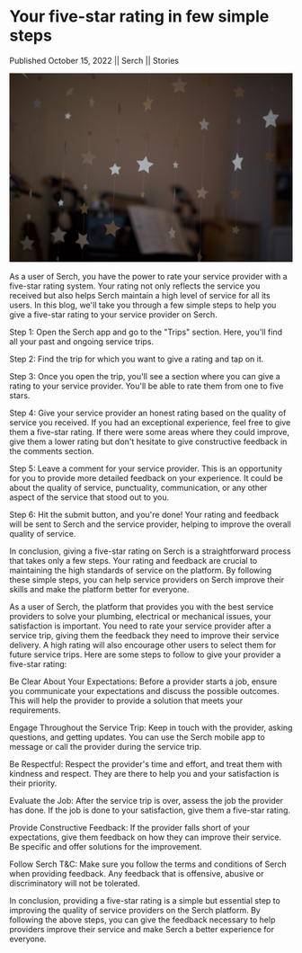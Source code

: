 # Your five-star rating in few simple steps

Published October 15, 2022 || Serch || Stories

![Serch five star rating](../../../../../assets/blog/five-star-rating.jpg)

As a user of Serch, you have the power to rate your service provider with a five-star rating system. Your rating not only reflects the service you received but also helps Serch maintain a high level of service for all its users. In this blog, we'll take you through a few simple steps to help you give a five-star rating to your service provider on Serch.

Step 1: Open the Serch app and go to the "Trips" section. Here, you'll find all your past and ongoing service trips.

Step 2: Find the trip for which you want to give a rating and tap on it.

Step 3: Once you open the trip, you'll see a section where you can give a rating to your service provider. You'll be able to rate them from one to five stars.

Step 4: Give your service provider an honest rating based on the quality of service you received. If you had an exceptional experience, feel free to give them a five-star rating. If there were some areas where they could improve, give them a lower rating but don't hesitate to give constructive feedback in the comments section.

Step 5: Leave a comment for your service provider. This is an opportunity for you to provide more detailed feedback on your experience. It could be about the quality of service, punctuality, communication, or any other aspect of the service that stood out to you.

Step 6: Hit the submit button, and you're done! Your rating and feedback will be sent to Serch and the service provider, helping to improve the overall quality of service.

In conclusion, giving a five-star rating on Serch is a straightforward process that takes only a few steps. Your rating and feedback are crucial to maintaining the high standards of service on the platform. By following these simple steps, you can help service providers on Serch improve their skills and make the platform better for everyone.

As a user of Serch, the platform that provides you with the best service providers to solve your plumbing, electrical or mechanical issues, your satisfaction is important. You need to rate your service provider after a service trip, giving them the feedback they need to improve their service delivery. A high rating will also encourage other users to select them for future service trips. Here are some steps to follow to give your provider a five-star rating:

Be Clear About Your Expectations: Before a provider starts a job, ensure you communicate your expectations and discuss the possible outcomes. This will help the provider to provide a solution that meets your requirements.

Engage Throughout the Service Trip: Keep in touch with the provider, asking questions, and getting updates. You can use the Serch mobile app to message or call the provider during the service trip.

Be Respectful: Respect the provider's time and effort, and treat them with kindness and respect. They are there to help you and your satisfaction is their priority.

Evaluate the Job: After the service trip is over, assess the job the provider has done. If the job is done to your satisfaction, give them a five-star rating.

Provide Constructive Feedback: If the provider falls short of your expectations, give them feedback on how they can improve their service. Be specific and offer solutions for the improvement.

Follow Serch T&C: Make sure you follow the terms and conditions of Serch when providing feedback. Any feedback that is offensive, abusive or discriminatory will not be tolerated.

In conclusion, providing a five-star rating is a simple but essential step to improving the quality of service providers on the Serch platform. By following the above steps, you can give the feedback necessary to help providers improve their service and make Serch a better experience for everyone.
